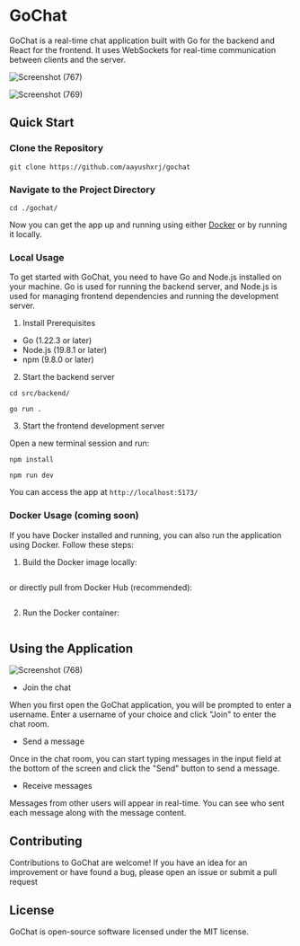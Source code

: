 # GoChat

GoChat is a real-time chat application built with Go for the backend and React for the frontend. It uses WebSockets for real-time communication between clients and the server.

![Screenshot (767)](https://github.com/aayushxrj/gochat/assets/111623667/2a70f795-ef8b-4cab-8de6-20b6a154b442)

![Screenshot (769)](https://github.com/aayushxrj/gochat/assets/111623667/1216c508-98c2-491d-9bd8-76505dd461dc)

## Quick Start

### Clone the Repository

```
git clone https://github.com/aayushxrj/gochat
```

### Navigate to the Project Directory

```
cd ./gochat/
```

Now you can get the app up and running using either [Docker](https://www.docker.com/) or by running it locally.

### Local Usage

To get started with GoChat, you need to have Go and Node.js installed on your machine. Go is used for running the backend server, and Node.js is used for managing frontend dependencies and running the development server.

1. Install Prerequisites

- Go (1.22.3 or later)
- Node.js (19.8.1 or later)
- npm (9.8.0 or later)

2. Start the backend server

```
cd src/backend/
```
```
go run .
```

3. Start the frontend development server
   
  Open a new terminal session and run:

```
npm install
```
```
npm run dev
```

You can access the app at `http://localhost:5173/`

### Docker Usage (coming soon)

If you have Docker installed and running, you can also run the application using Docker. Follow these steps:

1. Build the Docker image locally:

```

```
or directly pull from Docker Hub (recommended):

```

```

2. Run the Docker container:

```

```

## Using the Application

![Screenshot (768)](https://github.com/aayushxrj/gochat/assets/111623667/6beaf96f-7362-47e7-927e-d4cb9c4ef84b)

- Join the chat
  
When you first open the GoChat application, you will be prompted to enter a username. Enter a username of your choice and click "Join" to enter the chat room.

- Send a message
  
Once in the chat room, you can start typing messages in the input field at the bottom of the screen and click the "Send" button to send a message.

- Receive messages
  
Messages from other users will appear in real-time. You can see who sent each message along with the message content.

## Contributing

Contributions to GoChat are welcome! If you have an idea for an improvement or have found a bug, please open an issue or submit a pull request

## License

GoChat is open-source software licensed under the MIT license.
